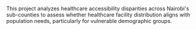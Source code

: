 This project analyzes healthcare accessibility disparities across Nairobi's sub-counties to assess whether healthcare facility distribution aligns with population needs, particularly for vulnerable demographic groups.
